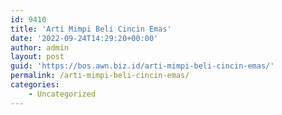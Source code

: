 ```yaml
---
id: 9410
title: 'Arti Mimpi Beli Cincin Emas'
date: '2022-09-24T14:29:20+00:00'
author: admin
layout: post
guid: 'https://bos.awn.biz.id/arti-mimpi-beli-cincin-emas/'
permalink: /arti-mimpi-beli-cincin-emas/
categories:
    - Uncategorized
---
```


